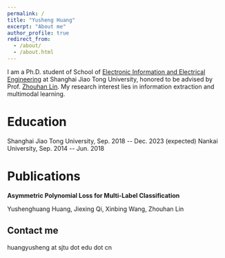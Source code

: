 ```yaml
---
permalink: /
title: "Yusheng Huang"
excerpt: "About me"
author_profile: true
redirect_from: 
  - /about/
  - /about.html
---
```


I am a Ph.D. student of School of [Electronic Information and Electrical Engineering](https://english.seiee.sjtu.edu.cn/) at Shanghai Jiao Tong University, honored to be advised by Prof. [Zhouhan Lin](https://hantek.github.io/). My research interest lies in information extraction and multimodal learning.

Education
======
Shanghai Jiao Tong University, Sep. 2018 -- Dec. 2023 (expected)
Nankai University, Sep. 2014 -- Jun. 2018

Publications
======
**Asymmetric Polynomial Loss for Multi-Label Classification**

Yushenghuang Huang, Jiexing Qi, Xinbing Wang, Zhouhan Lin

Contact me
------
huangyusheng at sjtu dot edu dot cn
